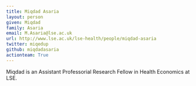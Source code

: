 ```yaml
---
title: Miqdad Asaria
layout: person
given: Miqdad
family: Asaria
email: M.Asaria@lse.ac.uk
url: http://www.lse.ac.uk/lse-health/people/miqdad-asaria
twitter: miqedup
github: miqdadasaria
actionteam: True
---
```


Miqdad is an Assistant Professorial Research Fellow in Health Economics at LSE.
